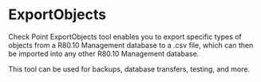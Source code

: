 # ExportObjects
Check Point ExportObjects tool enables you to export specific types of objects from a R80.10 Management database to a .csv file, which can then be imported into any other R80.10 Management database.

This tool can be used for backups, database transfers, testing, and more.
